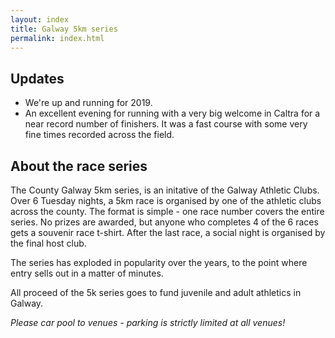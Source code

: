 ```yaml
---
layout: index
title: Galway 5km series
permalink: index.html
---
```


Updates
-------

- We're up and running for 2019.
- An excellent evening for running with a very big welcome in Caltra for a near record number of finishers. It was a fast course with some very fine times recorded across the field.

About the race series
---------------------

The County Galway 5km series, is an initative of the Galway Athletic Clubs. Over 6 Tuesday nights, a 5km race is organised by one of the athletic clubs across the county. The format is simple - one race number covers the entire series. No prizes are awarded, but anyone who completes 4 of the 6 races gets a souvenir race t-shirt. After the last race, a social night is organised by the final host club.

The series has exploded in popularity over the years, to the point where entry sells out in a matter of minutes.

All proceed of the 5k series goes to fund juvenile and adult athletics in Galway.

*Please car pool to venues - parking is strictly limited at all venues!*
